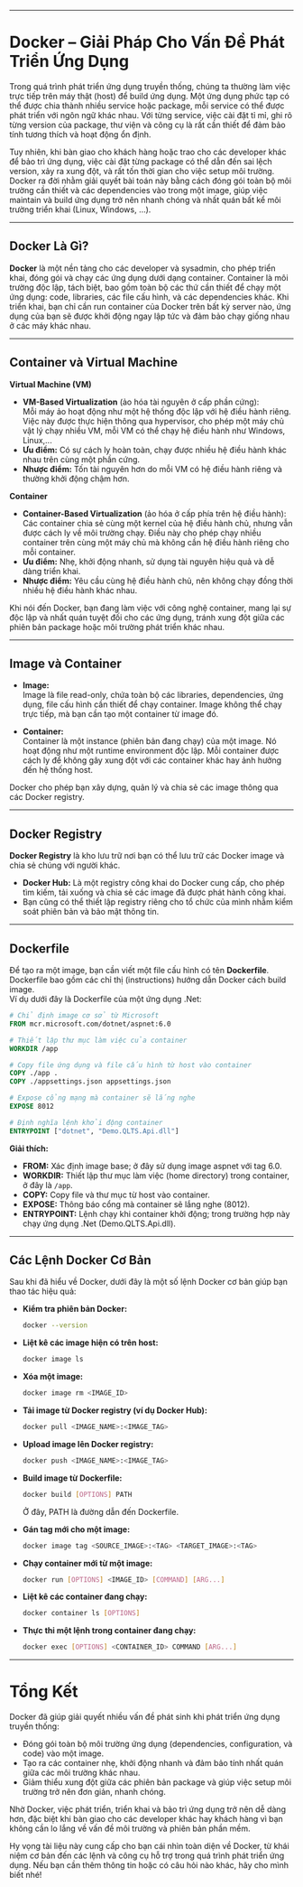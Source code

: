 
---

# Docker – Giải Pháp Cho Vấn Đề Phát Triển Ứng Dụng

Trong quá trình phát triển ứng dụng truyền thống, chúng ta thường làm việc trực tiếp trên máy thật (host) để build ứng dụng. Một ứng dụng phức tạp có thể được chia thành nhiều service hoặc package, mỗi service có thể được phát triển với ngôn ngữ khác nhau. Với từng service, việc cài đặt tỉ mỉ, ghi rõ từng version của package, thư viện và công cụ là rất cần thiết để đảm bảo tính tương thích và hoạt động ổn định.

Tuy nhiên, khi bàn giao cho khách hàng hoặc trao cho các developer khác để bảo trì ứng dụng, việc cài đặt từng package có thể dẫn đến sai lệch version, xảy ra xung đột, và rất tốn thời gian cho việc setup môi trường. Docker ra đời nhằm giải quyết bài toán này bằng cách đóng gói toàn bộ môi trường cần thiết và các dependencies vào trong một image, giúp việc maintain và build ứng dụng trở nên nhanh chóng và nhất quán bất kể môi trường triển khai (Linux, Windows, …).

---

## Docker Là Gì?

**Docker** là một nền tảng cho các developer và sysadmin, cho phép triển khai, đóng gói và chạy các ứng dụng dưới dạng container. Container là môi trường độc lập, tách biệt, bao gồm toàn bộ các thứ cần thiết để chạy một ứng dụng: code, libraries, các file cấu hình, và các dependencies khác. Khi triển khai, bạn chỉ cần run container của Docker trên bất kỳ server nào, ứng dụng của bạn sẽ được khởi động ngay lập tức và đảm bảo chạy giống nhau ở các máy khác nhau.

---

## Container và Virtual Machine

**Virtual Machine (VM)**
- **VM-Based Virtualization** (ảo hóa tài nguyên ở cấp phần cứng):  
  Mỗi máy ảo hoạt động như một hệ thống độc lập với hệ điều hành riêng. Việc này được thực hiện thông qua hypervisor, cho phép một máy chủ vật lý chạy nhiều VM, mỗi VM có thể chạy hệ điều hành như Windows, Linux,...
- **Ưu điểm:** Có sự cách ly hoàn toàn, chạy được nhiều hệ điều hành khác nhau trên cùng một phần cứng.
- **Nhược điểm:** Tốn tài nguyên hơn do mỗi VM có hệ điều hành riêng và thường khởi động chậm hơn.

**Container**
- **Container-Based Virtualization** (ảo hóa ở cấp phía trên hệ điều hành):  
  Các container chia sẻ cùng một kernel của hệ điều hành chủ, nhưng vẫn được cách ly về môi trường chạy. Điều này cho phép chạy nhiều container trên cùng một máy chủ mà không cần hệ điều hành riêng cho mỗi container.
- **Ưu điểm:** Nhẹ, khởi động nhanh, sử dụng tài nguyên hiệu quả và dễ dàng triển khai.
- **Nhược điểm:** Yêu cầu cùng hệ điều hành chủ, nên không chạy đồng thời nhiều hệ điều hành khác nhau.

Khi nói đến Docker, bạn đang làm việc với công nghệ container, mang lại sự độc lập và nhất quán tuyệt đối cho các ứng dụng, tránh xung đột giữa các phiên bản package hoặc môi trường phát triển khác nhau.

---

## Image và Container

- **Image:**  
  Image là file read-only, chứa toàn bộ các libraries, dependencies, ứng dụng, file cấu hình cần thiết để chạy container. Image không thể chạy trực tiếp, mà bạn cần tạo một container từ image đó.

- **Container:**  
  Container là một instance (phiên bản đang chạy) của một image. Nó hoạt động như một runtime environment độc lập. Mỗi container được cách ly để không gây xung đột với các container khác hay ảnh hưởng đến hệ thống host.

Docker cho phép bạn xây dựng, quản lý và chia sẻ các image thông qua các Docker registry.

---

## Docker Registry

**Docker Registry** là kho lưu trữ nơi bạn có thể lưu trữ các Docker image và chia sẻ chúng với người khác.
- **Docker Hub:** Là một registry công khai do Docker cung cấp, cho phép tìm kiếm, tải xuống và chia sẻ các image đã được phát hành công khai.
- Bạn cũng có thể thiết lập registry riêng cho tổ chức của mình nhằm kiểm soát phiên bản và bảo mật thông tin.

---

## Dockerfile

Để tạo ra một image, bạn cần viết một file cấu hình có tên **Dockerfile**. Dockerfile bao gồm các chỉ thị (instructions) hướng dẫn Docker cách build image.  
Ví dụ dưới đây là Dockerfile của một ứng dụng .Net:

```dockerfile
# Chỉ định image cơ sở từ Microsoft
FROM mcr.microsoft.com/dotnet/aspnet:6.0

# Thiết lập thư mục làm việc của container
WORKDIR /app

# Copy file ứng dụng và file cấu hình từ host vào container
COPY ./app .
COPY ./appsettings.json appsettings.json

# Expose cổng mạng mà container sẽ lắng nghe
EXPOSE 8012

# Định nghĩa lệnh khởi động container
ENTRYPOINT ["dotnet", "Demo.QLTS.Api.dll"]
```

**Giải thích:**
- **FROM:** Xác định image base; ở đây sử dụng image aspnet với tag 6.0.
- **WORKDIR:** Thiết lập thư mục làm việc (home directory) trong container, ở đây là `/app`.
- **COPY:** Copy file và thư mục từ host vào container.
- **EXPOSE:** Thông báo cổng mà container sẽ lắng nghe (8012).
- **ENTRYPOINT:** Lệnh chạy khi container khởi động; trong trường hợp này chạy ứng dụng .Net (Demo.QLTS.Api.dll).

---

## Các Lệnh Docker Cơ Bản

Sau khi đã hiểu về Docker, dưới đây là một số lệnh Docker cơ bản giúp bạn thao tác hiệu quả:

- **Kiểm tra phiên bản Docker:**
  ```bash
  docker --version
  ```

- **Liệt kê các image hiện có trên host:**
  ```bash
  docker image ls
  ```

- **Xóa một image:**
  ```bash
  docker image rm <IMAGE_ID>
  ```

- **Tải image từ Docker registry (ví dụ Docker Hub):**
  ```bash
  docker pull <IMAGE_NAME>:<IMAGE_TAG>
  ```

- **Upload image lên Docker registry:**
  ```bash
  docker push <IMAGE_NAME>:<IMAGE_TAG>
  ```

- **Build image từ Dockerfile:**
  ```bash
  docker build [OPTIONS] PATH
  ```
  Ở đây, PATH là đường dẫn đến Dockerfile.

- **Gán tag mới cho một image:**
  ```bash
  docker image tag <SOURCE_IMAGE>:<TAG> <TARGET_IMAGE>:<TAG>
  ```

- **Chạy container mới từ một image:**
  ```bash
  docker run [OPTIONS] <IMAGE_ID> [COMMAND] [ARG...]
  ```

- **Liệt kê các container đang chạy:**
  ```bash
  docker container ls [OPTIONS]
  ```

- **Thực thi một lệnh trong container đang chạy:**
  ```bash
  docker exec [OPTIONS] <CONTAINER_ID> COMMAND [ARG...]
  ```

---

# Tổng Kết

Docker đã giúp giải quyết nhiều vấn đề phát sinh khi phát triển ứng dụng truyền thống:

- Đóng gói toàn bộ môi trường ứng dụng (dependencies, configuration, và code) vào một image.
- Tạo ra các container nhẹ, khởi động nhanh và đảm bảo tính nhất quán giữa các môi trường khác nhau.
- Giảm thiểu xung đột giữa các phiên bản package và giúp việc setup môi trường trở nên đơn giản, nhanh chóng.

Nhờ Docker, việc phát triển, triển khai và bảo trì ứng dụng trở nên dễ dàng hơn, đặc biệt khi bàn giao cho các developer khác hay khách hàng vì bạn không cần lo lắng về vấn đề môi trường và phiên bản phần mềm.

Hy vọng tài liệu này cung cấp cho bạn cái nhìn toàn diện về Docker, từ khái niệm cơ bản đến các lệnh và công cụ hỗ trợ trong quá trình phát triển ứng dụng. Nếu bạn cần thêm thông tin hoặc có câu hỏi nào khác, hãy cho mình biết nhé!